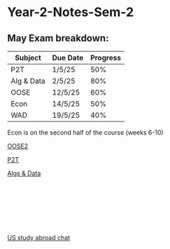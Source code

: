 # Year-2-Notes-Sem-2
## May Exam breakdown:
| Subject       | Due Date  | Progress |
|---------------|-----------|----------|
| P2T           | 1/5/25    | 50%      |
| Alg & Data    | 2/5/25    | 80%      |
| OOSE          | 12/5/25   | 60%      |
| Econ          | 14/5/25   | 50%      |
| WAD           | 19/5/25   | 40%      |


Econ is on the second half of the course (weeks 6-10)

[OOSE2](https://github.com/Khair9/Year-2-CompSci-Notes/blob/main/OOSE2/oose.md)

[P2T](https://github.com/Khair9/Year-2-CompSci-Notes/blob/main/P2T/P2T.md)

[Algs & Data](https://github.com/Khair9/Year-2-CompSci-Notes/blob/main/AlgsData/AlgsData.md)












<Br>
<Br>
<Br>
<Br>
<Br>
<Br>

[US study abroad chat](https://moodle.gla.ac.uk/mod/forum/view.php?id=5101435)

